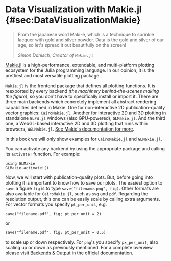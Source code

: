 # Data Visualization with Makie.jl {#sec:DataVisualizationMakie}

> From the japanese word Maki-e, which is a technique to sprinkle lacquer with gold and silver powder.
> Data is the gold and silver of our age, so let's spread it out beautifully on the screen!
>
> _Simon Danisch, Creator of `Makie.jl`_

[Makie.jl](http://makie.juliaplots.org/stable/index.html#Welcome-to-Makie!) is a high-performance, extendable, and multi-platform plotting ecosystem for the Julia programming language.
In our opinion, it is the prettiest and most versatile plotting package.

`Makie.jl` is the frontend package that defines all plotting functions.
It is reexported by every backend _(the machinery behind-the-scenes making the figure)_, so you don't have to specifically install or import it.
There are three main backends which concretely implement all abstract rendering capabilities defined in Makie.
One for non-interactive 2D publication-quality vector graphics: `CairoMakie.jl`.
Another for interactive 2D and 3D plotting in standalone `GLFW.jl` windows (also GPU-powered), `GLMakie.jl`.
And the third one, a WebGL-based interactive 2D and 3D plotting that runs within browsers, `WGLMakie.jl`. [See Makie's documentation for more](http://makie.juliaplots.org/v0.15.2/documentation/backends_and_output/).

In this book we will only show examples for `CairoMakie.jl` and `GLMakie.jl`.

You can activate any backend by using the appropriate package and calling its `activate!` function.
For example:

```
using GLMakie
GLMakie.activate!()
```

Now, we will start with publication-quality plots. But, before going into plotting it is important to know how to save our plots.
The easiest option to `save` a figure `fig` is to type `save("filename.png", fig)`.
Other formats are also available for `CairoMakie.jl`, such as `svg` and `pdf`.
Regarding the resolution output, this one can be easily scale by calling extra arguments.
For vector formats you specify `pt_per_unit`, e.g.

```
save("filename.pdf", fig; pt_per_unit = 2)
``` 
or 

```
save("filename.pdf", fig; pt_per_unit = 0.5)
```

to scale up or down respectively. For `png`'s you specify `px_per_unit`, also scaling up or down as previously mentioned.
For a complete overview please visit [Backends & Output](https://makie.juliaplots.org/v0.15.2/documentation/backends_and_output/#backends_output) in the official documentation.
